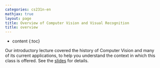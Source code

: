 ```yaml
---
categories: cs231n-en
mathjax: true
layout: page
title: Overview of Computer Vision and Visual Recognition
title: overview
---
```


* content
{:toc}

Our introductory lecture covered the history of Computer Vision and many of its current applications, to help you understand the context in which this class is offered. See the [slides](http://vision.stanford.edu/teaching/cs231n/slides/lecture1.pdf) for details.

